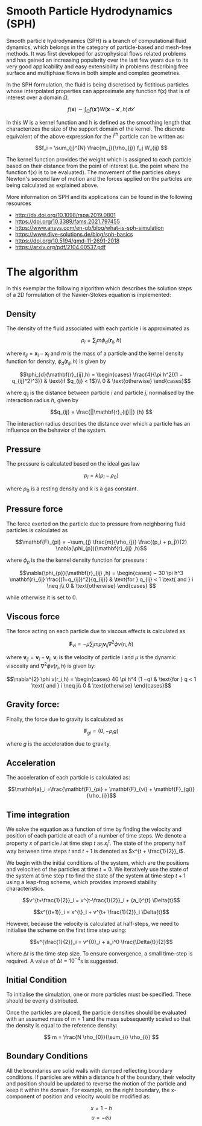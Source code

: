 # Smooth Particle Hydrodynamics (SPH)
Smooth particle hydrodynamics (SPH) is a branch of computational fluid dynamics, which belongs in the category of particle-based and mesh-free methods. It was first developed for astrophysical flows related problems and has gained an increasing popularity over the last few years due to its very good applicability and easy extensibility in problems describing free surface and multiphase flows in both simple and complex geometries.

In the SPH formulation, the fluid is being discretised by fictitious particles whose interpolated properties can approximate any function f(x) that is of interest over a domain $\Omega$.


$$f(\mathbf{x}) \sim \int_{\Omega} f(\mathbf{x}')W(\mathbf{x}-\mathbf{x}',h)dx'$$


In this  W is a kernel function and h is defined as the smoothing length that characterizes the size of the support domain of the kernel. The discrete equivalent of the above expression for the $i^{th}$ particle can be written as:

$$f_i = \sum_{j}^{N} \frac{m_j}{\rho_{j}} f_j W_{ij} $$

The kernel function provides the weight which is assigned to each particle based on their distance from the point of interest (i.e. the point where the function f(x) is to be evaluated). The movement of the particles obeys Newton's second law of motion and the forces applied on the particles are being calculated as explained above.

More information on SPH and its applications can be found in the following resources

- http://dx.doi.org/10.1098/rspa.2019.0801
- https://doi.org/10.3389/fams.2021.797455
- https://www.ansys.com/en-gb/blog/what-is-sph-simulation
- https://www.dive-solutions.de/blog/sph-basics
- https://doi.org/10.5194/gmd-11-2691-2018
- https://arxiv.org/pdf/2104.00537.pdf

# The algorithm
In this exemplar the following algorithm which describes the solution steps of a 2D formulation of the Navier-Stokes equation is implemented:

## Density 

The density of the fluid associated with each particle i is approximated as

$$\rho_i = \sum_{j} m \phi_d(\mathbf{r}_{ij} ,h)  $$

where $\mathbf{r}_{ij} = \mathbf{x}_{i} − \mathbf{x}_{j}$ and $m$ is the mass of a particle and the kernel density function for density, $\phi_{d}(\mathbf{r}_{ij},h)$ is given by 

$$\phi_{d}(\mathbf{r}_{ij},h) = \begin{cases}
\frac{4}{\pi h^2{(1 − q_{ij}^2)^3}} & \text{if $q_{ij} < 1$}\\
0 & \text{otherwise} 
\end{cases}$$

where $q_{ij}$ is the distance between particle $i$ and particle $j$, normalised by the interaction radius $h$, given by

$$q_{ij} = \frac{||\mathbf{r}_{ij}||} {h} $$

The interaction radius describes the distance over which a particle has an influence on the behavior of the system.
 
## Pressure

The pressure is calculated based on the ideal gas law

$$p_i = k(\rho_{i} −\rho_{0})$$

where $\rho_{0}$ is a resting density and $k$ is a gas constant.


## Pressure force

The force exerted on the particle due to pressure from neighboring fluid particles is calculated as

$$\mathbf{F}_{pi} = −\sum_{j} \frac{m}{\rho_{j}} \frac{(p_i + p_j)}{2} \nabla(\phi_{p})(\mathbf{r}_{ij} ,h)$$ 

where $\phi_p$ is the the kernel density function for pressure :

$$\nabla(\phi_{p})(\mathbf{r}_{ij} ,h) = \begin{cases}
− 30 \pi h^3 \mathbf{r}_{ij} \frac{(1−q_{ij})^2}{q_{ij}} & \text{for } q_{ij} < 1 \text{ and } i \neq j\\
0 & \text{otherwise}
\end{cases}
$$

while otherwise it is set to 0.

## Viscous force

The force acting on each particle due to viscous effects is calculated as

$$\mathbf{F}_{vi} = −\mu \sum_{j} m\rho_{j} \mathbf{v}_{ij} \nabla^{2} \phi v(r_i,h)$$

where $\mathbf{v}_{ij} = \mathbf{v}_i − \mathbf{v}_j$, $\mathbf{v}_{i}$ is the velocity of particle i and $\mu$ is the dynamic viscosity and $\nabla^{2} \phi v(r_i,h)$ is given by:

$$\nabla^{2} \phi v(r_i,h) = \begin{cases}
40 \pi h^4 (1 −q) & \text{for } q < 1 \text{ and } i \neq j\\
0 & \text{otherwise}
\end{cases}$$

## Gravity force: 

Finally, the force due to gravity is calculated as

$$\mathbf{F}_{gi} = (0, −\rho_{i}g)$$

where $g$ is the acceleration due to gravity.

## Acceleration

The acceleration of each particle is calculated as:

$$\mathbf{a}_i =\frac{\mathbf{F}_{pi} + \mathbf{F}_{vi} + \mathbf{F}_{gi}} {\rho_{i}}$$

## Time integration

We solve the equation as a function of time by finding the velocity and position of each particle at each of a number of time steps. We denote a property $x$ of particle $i$ at time step $t$ as $x^{t}_i$. The state of the property half way between time steps $t$ and $t + 1$ is denoted as $x^{t + \frac{1}{2}}_i$.

We begin with the initial conditions of the system, which are the positions and velocities of the particles at time $t = 0$. We iteratively use the state of the system at time step $t$ to find the state of the system at time step $t + 1$ using a leap-frog scheme, which provides improved stability characteristics.

$$v^{t+\frac{1}{2}}_i = v^{t-\frac{1}{2}}_i + {a_i}^{t} \Delta{t}$$


$$x^{(t+1)}_i = x^{t}_i + v^{t+ \frac{1}{2}}_i \Delta{t}$$


However, because the velocity is calculated at half-steps, we need to initialise the scheme on the first time step using:

$$v^{\frac{1}{2}}_i = v^{0}_i + a_i^0 \frac{\Delta{t}}{2}$$

where $∆t$ is the time step size. To ensure convergence, a small time-step is required. A value of $∆t = 10^{−4}$s is suggested.


## Initial Condition

To initialise the simulation, one or more particles must be specified. These should be evenly distributed. 

Once the particles are placed, the particle densities should be evaluated with an assumed mass of m = 1 and the mass subsequently scaled so that the density is equal to the reference density:

$$ m = \frac{N \rho_{0}}{\sum_{i} \rho_{i}} $$

##  Boundary Conditions
All the boundaries are solid walls with damped reflecting boundary conditions. If particles are within a distance h of the boundary, their velocity and position should be updated to reverse the motion of the particle and keep it within the domain. For example, on the right boundary, the x-component of position and velocity would be modified as:

$$ x  = 1 - h $$
$$ u  = - eu $$ 